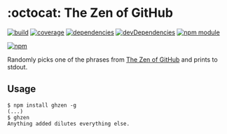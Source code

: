 # :octocat: The Zen of GitHub

[![build](https://travis-ci.org/tallesl/ghzen.png)](https://travis-ci.org/tallesl/ghzen)
[![coverage](https://coveralls.io/repos/tallesl/ghzen/badge.png?branch=master)](https://coveralls.io/r/tallesl/ghzen?branch=master)
[![dependencies](https://david-dm.org/tallesl/ghzen.png)](https://david-dm.org/tallesl/ghzen)
[![devDependencies](https://david-dm.org/tallesl/ghzen/dev-status.png)](https://david-dm.org/tallesl/ghzen#info=devDependencies)
[![npm module](https://badge.fury.io/js/ghzen.png)](http://badge.fury.io/js/ghzen)

[![npm](https://nodei.co/npm/ghzen.png?mini=true)](https://nodei.co/npm/ghzen/)

Randomly picks one of the phrases from [The Zen of GitHub](https://api.github.com/zen) and prints to stdout.

## Usage

```
$ npm install ghzen -g
(...)
$ ghzen
Anything added dilutes everything else.
```

